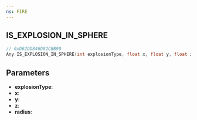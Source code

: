 ```yaml
---
ns: FIRE
---
```

## IS_EXPLOSION_IN_SPHERE

```c
// 0xD62DD846D82CBB90
Any IS_EXPLOSION_IN_SPHERE(int explosionType, float x, float y, float z, float radius);
```

## Parameters
* **explosionType**:
* **x**:
* **y**:
* **z**:
* **radius**:
